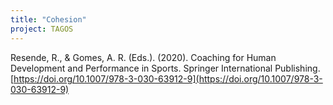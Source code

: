 ```yaml
---
title: "Cohesion"
project: TAGOS
---
```



Resende, R., & Gomes, A. R. (Eds.). (2020). Coaching for Human Development and Performance in Sports. Springer International Publishing. [https://doi.org/10.1007/978-3-030-63912-9](https://doi.org/10.1007/978-3-030-63912-9)
